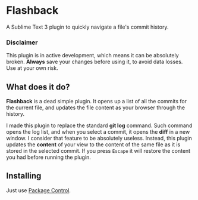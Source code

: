 # Flashback

A Sublime Text 3 plugin to quickly navigate a file's commit history.

### Disclaimer

This plugin is in active development, which means it can be absolutely broken. **Always** save your changes before using it, to avoid data losses. Use at your own risk.

## What does it do?

**Flashback** is a dead simple plugin. It opens up a list of all the commits for the current file, and updates the file content as your browser through the history.

I made this plugin to replace the standard **git log** command. Such command opens the log list, and when you select a commit, it opens the **diff** in a new window. I consider that feature to be absolutely useless. Instead, this plugin updates the **content** of your view to the content of the same file as it is stored in the selected commit. If you press `Escape` it will restore the content you had before running the plugin.

## Installing

Just use [Package Control](https://sublime.wbond.net).
